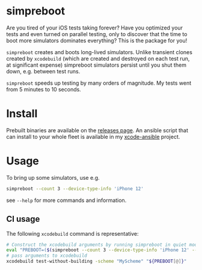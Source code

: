 # simpreboot

Are you tired of your iOS tests taking forever?  Have you optimized your tests and even turned on parallel testing, only to discover that the time to boot more simulators dominates everything?  This is the package for you!

`simpreboot` creates and boots long-lived simulators.  Unlike transient clones created by `xcodebuild` (which are created and destroyed on each test run, at significant expense) simpreboot simulators persist until you shut them down, e.g. between test runs.

`simpreboot` speeds up testing by many orders of magnitude.  My tests went from 5 minutes to 10 seconds.  

# Install
Prebuilt binaries are available on the [releases page](https://github.com/drewcrawford/simpreboot/releases).  An ansible script that can install to your whole fleet is available in my [xcode-ansible](https://github.com/drewcrawford/xcode-ansible) project.

# Usage

To bring up some simulators, use e.g.

```bash
simpreboot --count 3 --device-type-info 'iPhone 12'
```

see `--help` for more commands and information.

## CI usage

The following `xcodebuild` command is representative:

```bash
# Construct the xcodebuild arguments by running simpreboot in quiet mode:
eval "PREBOOT=($(simpreboot --count 3 --device-type-info 'iPhone 12' --quiet))"
# pass arguments to xcodebuild
xcodebuild test-without-building -scheme "MyScheme" "${PREBOOT[@]}"
```